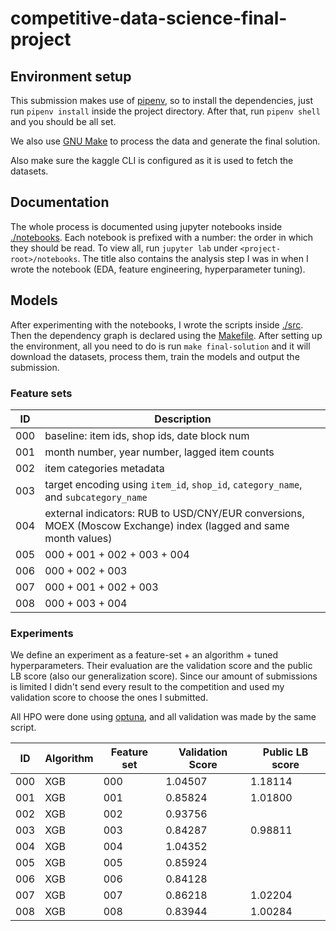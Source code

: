 # competitive-data-science-final-project

## Environment setup

This submission makes use of [pipenv](https://pipenv-fork.readthedocs.io/en/latest/), so to install the dependencies, just run `pipenv install` inside the project directory. After that, run `pipenv shell` and you should be all set.

We also use [GNU Make](https://www.gnu.org/software/make/) to process the data and generate the final solution.

Also make sure the kaggle CLI is configured as it is used to fetch the datasets.

## Documentation

The whole process is documented using jupyter notebooks inside [./notebooks](./notebooks). Each notebook is prefixed with a number: the order in which they should be read. To view all, run `jupyter lab` under `<project-root>/notebooks`. The title also contains the analysis step I was in when I wrote the notebook (EDA, feature engineering, hyperparameter tuning).

## Models

After experimenting with the notebooks, I wrote the scripts inside [./src](./src). Then the dependency graph is declared using the [Makefile](./Makefile). After setting up the environment, all you need to do is run `make final-solution` and it will download the datasets, process them, train the models and output the submission.

### Feature sets

| ID | Description |
| -- | -- |
| 000 | baseline: item ids, shop ids, date block num |
| 001 | month number, year number, lagged item counts |
| 002 | item categories metadata |
| 003 | target encoding using `item_id`, `shop_id`, `category_name`, and `subcategory_name`  |
| 004 | external indicators: RUB to USD/CNY/EUR conversions, MOEX (Moscow Exchange) index (lagged and same month values) |
| 005 | 000 + 001 + 002 + 003 + 004 |
| 006 | 000 + 002 + 003 |
| 007 | 000 + 001 + 002 + 003 |
| 008 | 000 + 003 + 004 |

### Experiments

We define an experiment as a feature-set + an algorithm + tuned hyperparameters. Their evaluation are the validation score and the public LB score (also our generalization score). Since our amount of submissions is limited I didn't send every result to the competition and used my validation score to choose the ones I submitted.

All HPO were done using [optuna](https://optuna.readthedocs.io/en/stable/), and all validation was made by the same script.

| ID | Algorithm | Feature set | Validation Score | Public LB score |
| -- | -- | -- | -- | -- |
| 000 | XGB | 000 | 1.04507 | 1.18114 |
| 001 | XGB | 001 | 0.85824 | 1.01800 |
| 002 | XGB | 002 | 0.93756 | |
| 003 | XGB | 003 | 0.84287 | 0.98811 |
| 004 | XGB | 004 | 1.04352 | |
| 005 | XGB | 005 | 0.85924 | |
| 006 | XGB | 006 | 0.84128 | |
| 007 | XGB | 007 | 0.86218 | 1.02204 |
| 008 | XGB | 008 | 0.83944 | 1.00284 |
